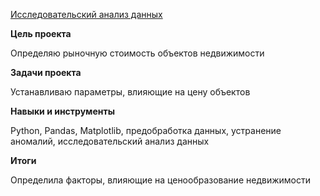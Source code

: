 [Исследовательский анализ данных](EDA.ipynb)

**Цель проекта**

Определяю рыночную стоимость объектов недвижимости 

**Задачи проекта**

Устанавливаю параметры, влияющие на цену объектов

**Навыки и инструменты**

Python, Pandas, Matplotlib, предобработка данных, устранение аномалий, исследовательский анализ данных

**Итоги**

Определила факторы, влияющие на ценообразование недвижимости
